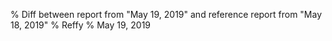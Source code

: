 % Diff between report from "May 19, 2019" and reference report from "May 18, 2019"
% Reffy
% May 19, 2019


